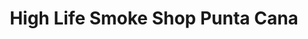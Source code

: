 ---
title: "High Life Smoke Shop Punta Cana"
url: /bavaro-punta-cana/high-life-smoke-shop-punta-cana/
shop: tabaco
---